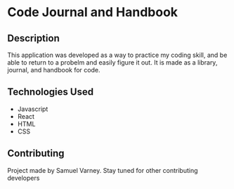 # Code Journal and Handbook

## Description

This application was developed as a way to practice my coding skill, and be able to return to a probelm and easily figure it out. It is made as a library, journal, and 
handbook for code. 

## Technologies Used
* Javascript
* React
* HTML
* CSS

## Contributing
Project made by Samuel Varney. Stay tuned for other contributing developers

